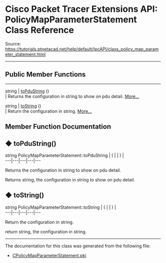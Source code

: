# Cisco Packet Tracer Extensions API: PolicyMapParameterStatement Class Reference

Source: https://tutorials.ptnetacad.net/help/default/IpcAPI/class_policy_map_parameter_statement.html

---

##  Public Member Functions  
  
---  
string | [toPduString](class_policy_map_parameter_statement.html#a72411183e6561de8d125514746cdafe7) ()  
| Returns the configuration in string to show on pdu detail. [More...](class_policy_map_parameter_statement.html#a72411183e6561de8d125514746cdafe7)  
  
string | [toString](class_policy_map_parameter_statement.html#afc37ec9eae2b8121fa6b8c0c042e54ea) ()  
| Return the configuration in string. [More...](class_policy_map_parameter_statement.html#afc37ec9eae2b8121fa6b8c0c042e54ea)  
  
  
## Member Function Documentation

## ◆ toPduString()

string PolicyMapParameterStatement::toPduString  | ( | | ) |   
---|---|---|---|---  
  
Returns the configuration in string to show on pdu detail. 

Returns
    string, the configuration in string to show on pdu detail. 

## ◆ toString()

string PolicyMapParameterStatement::toString  | ( | | ) |   
---|---|---|---|---  
  
Return the configuration in string. 

return string, the configuration in string. 

* * *

The documentation for this class was generated from the following file:

  * [CPolicyMapParameterStatement.pki](_c_policy_map_parameter_statement_8pki.html)


